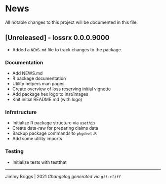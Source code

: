 # News

All notable changes to this project will be documented in this file.

## [Unreleased] - lossrx 0.0.0.9000

* Added a `NEWS.md` file to track changes to the package.

### Documentation

- Add NEWS.md
- R package documentation
- Utility helpers man pages
- Create overview of loss reserving initial vignette
- Add package hex logo to inst/images
- Knit initial README.md (with logo)

### Infrstructure

- Initialize R package structure via `usethis`
- Create data-raw for preparing claims data
- Backup package commands to `pkgdevt.R`
- Add some utility imports

### Testing

- Initialize tests with testthat

***
Jimmy Briggs | 2021
*Changelog generated via `git-cliff`*
